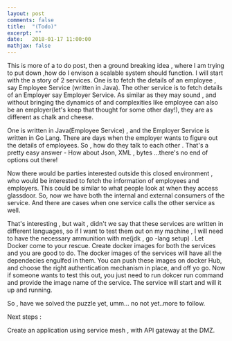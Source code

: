 ```yaml
---
layout: post
comments: false
title:  "(Todo)"
excerpt: ""
date:   2018-01-17 11:00:00
mathjax: false
---
```


This is more of a to do post, then a ground breaking idea , where I am trying to put down ,how do I envison a scalable system should function.
I will start with the a story of 2 services. One is to fetch the details of an employee , say Employee Service (written in Java).
The other service is to fetch details of an Employer say Employer Service. As similar as they may sound , and without bringing the dynamics of 
and complexities like employee can also be an employer(let's keep that thought for some other day!), they are as different as chalk and cheese.

One is written in Java(Employee Service) , and the Employer Service is written in Go Lang. There are days when the employer wants to figure out the details of employees.
So , how do they talk to each other . That's a pretty easy answer - How about Json, XML , bytes ...there's no end of options out there!

Now there would be parties interested outside this closed environment , who would be interested to fetch the information of employees and employers. This could be similar to what people look at when they access glassdoor.
So, now we have both the internal and external consumers of the service. And there are cases when one service calls the other service as well.

That's interesting , but wait , didn't we say that these services are written in different languages, so if I want to test them out on my machine , I will need to have the necessary ammunition with me(jdk , go -lang setup) .
Let Docker come to your rescue. Create docker images for both the services and you are good to do. The docker images of the services  will have all the dependecies engulfed in them.
You can push these images on docker Hub, and choose the right authentication mechanism in place, and off yo go.
Now if someone wants to test this out, you just need to run dokcer run command and provide the image name of the service. The service will start and will it up and running.

So , have we solved the puzzle yet, umm... no not yet..more to follow.

Next steps :

Create an application using service mesh , with API gateway at the DMZ. 
